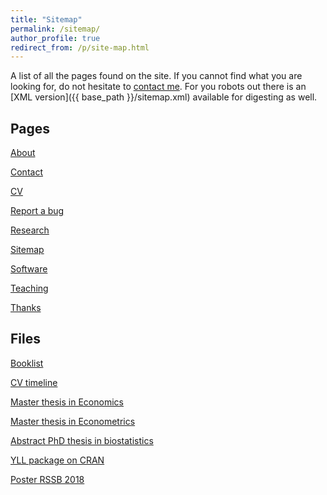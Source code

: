 ```yaml
---
title: "Sitemap"
permalink: /sitemap/
author_profile: true
redirect_from: /p/site-map.html
---
```


A list of all the pages found on the site. If you cannot find what you are looking for, do not hesitate to <a href="http://www.antoinesoetewey.com/contact/">contact me</a>. For you robots out there is an [XML version]({{ base_path }}/sitemap.xml) available for digesting as well.

<h2>Pages</h2>

<a href="https://www.antoinesoetewey.com/">About</a>

<a href="https://www.antoinesoetewey.com/contact/">Contact</a>

<a href="https://www.antoinesoetewey.com/cv/">CV</a>

<a href="https://www.antoinesoetewey.com/report-bug/">Report a bug</a>

<a href="https://www.antoinesoetewey.com/research/">Research</a>

<a href="https://www.antoinesoetewey.com/sitemap/">Sitemap</a>

<a href="https://www.antoinesoetewey.com/software/">Software</a>

<a href="https://www.antoinesoetewey.com/teaching/">Teaching</a>

<a href="https://www.antoinesoetewey.com/thanks/">Thanks</a>

<!--
{% for post in site.pages %}
  {% include archive-single.html %}
{% endfor %}
-->

<h2>Files</h2>
<a href="https://www.antoinesoetewey.com/files/booklist.html">Booklist</a>

<a href="https://www.antoinesoetewey.com/files/CV_timeline_antoinesoetewey.html">CV timeline</a>

<a href="https://www.antoinesoetewey.com/files/Thesis_Antoine_Soetewey_MSc_Eco.pdf">Master thesis in Economics</a>

<a href="https://www.antoinesoetewey.com/files/SOETEWEY-ANTOINE-6083256-ECONOMETRICS-THESIS.pdf">Master thesis in Econometrics</a>

<a href="https://www.antoinesoetewey.com/files/Thesis_abstract_EN.pdf">Abstract PhD thesis in biostatistics</a>

<a href="https://www.antoinesoetewey.com/files/years-of-life-lost-yll.pdf">YLL package on CRAN</a>

<a href="https://www.antoinesoetewey.com/files/Poster_RSSB_2018.pdf">Poster RSSB 2018</a>